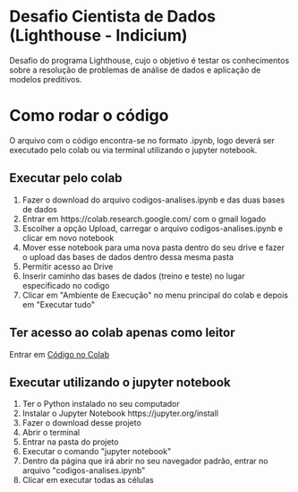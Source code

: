 # Desafio Cientista de Dados (Lighthouse - Indicium)

Desafio do programa Lighthouse, cujo o objetivo é testar os conhecimentos sobre a resolução de problemas de análise de dados e aplicação de modelos preditivos.

# Como rodar o código

O arquivo com o código encontra-se no formato .ipynb, logo deverá ser executado pelo colab ou via terminal utilizando o jupyter notebook.

## Executar pelo colab

<ol>
  <li>Fazer o download do arquivo codigos-analises.ipynb e das duas bases de dados </li>
  <li>Entrar em https://colab.research.google.com/ com o gmail logado</li>
  <li>Escolher a opção Upload, carregar o arquivo codigos-analises.ipynb e clicar em novo notebook</li>
  <li>Mover esse notebook para uma nova pasta dentro do seu drive e fazer o upload das bases de dados dentro dessa mesma pasta</li>
  <li>Permitir acesso ao Drive</li>
  <li>Inserir caminho das bases de dados (treino e teste) no lugar especificado no codigo</li>
  <li>Clicar em "Ambiente de Execução" no menu principal do colab e depois em "Executar tudo"</li>
</ol>

## Ter acesso ao colab apenas como leitor

  Entrar em [Código no Colab](https://colab.research.google.com/drive/1Sa9FIx4XiWYmHIhZyCn4JBCwkmid7jp9?usp=sharing) 
  
## Executar utilizando o jupyter notebook

<ol>
  <li>Ter o Python instalado no seu computador</li>
  <li>Instalar o Jupyter Notebook https://jupyter.org/install</li>
  <li>Fazer o download desse projeto </li>
  <li>Abrir o terminal</li>
  <li>Entrar na pasta do projeto</li>
  <li>Executar o comando "jupyter notebook"</li>
  <li>Dentro da página que irá abrir no seu navegador padrão, entrar no arquivo "codigos-analises.ipynb"</li>
  <li>Clicar em executar todas as células</li>
</ol>
